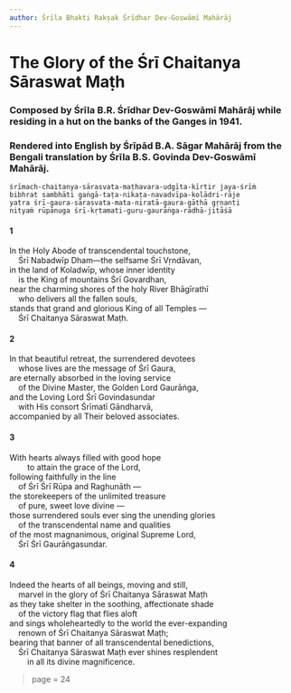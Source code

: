 ```yaml
---
author: Śrīla Bhakti Rakṣak Śrīdhar Dev-Goswāmī Mahārāj
---
```


# The Glory of the Śrī Chaitanya Sāraswat Maṭh

### Composed by Śrīla B.R. Śrīdhar Dev-Goswāmī Mahārāj while residing in a hut on the banks of the Ganges in 1941.

### Rendered into English by Śrīpād B.A. Sāgar Mahārāj from the Bengali translation by Śrīla B.S. Govinda Dev-Goswāmī Mahārāj.

    śrīmach-chaitanya-sārasvata-maṭhavara-udgīta-kīrtir jaya-śrīṁ
    bibhrat sambhāti gaṅgā-taṭa-nikaṭa-navadvīpa-kolādri-rāje
    yatra śrī-gaura-sārasvata-mata-niratā-gaura-gāthā gṛṇanti
    nityaṁ rūpānuga śrī-kṛtamati-guru-gaurāṅga-rādhā-jitāśā

#### 1

In the Holy Abode of transcendental touchstone,\
&nbsp;&nbsp;&nbsp;&nbsp;Śrī Nabadwīp Dham—the selfsame Śrī Vṛndāvan,\
in the land of Koladwīp, whose inner identity\
&nbsp;&nbsp;&nbsp;&nbsp;is the King of mountains Śrī Govardhan,\
near the charming shores of the holy River Bhāgīrathī\
&nbsp;&nbsp;&nbsp;&nbsp;who delivers all the fallen souls,\
stands that grand and glorious King of all Temples —\
&nbsp;&nbsp;&nbsp;&nbsp;Śrī Chaitanya Sāraswat Maṭh.

#### 2

In that beautiful retreat, the surrendered devotees\
&nbsp;&nbsp;&nbsp;&nbsp;whose lives are the message of Śrī Gaura,\
are eternally absorbed in the loving service\
&nbsp;&nbsp;&nbsp;&nbsp;of the Divine Master, the Golden Lord Gaurāṅga,\
and the Loving Lord Śrī Govindasundar\
&nbsp;&nbsp;&nbsp;&nbsp;with His consort Śrīmatī Gāndharvā,\
accompanied by all Their beloved associates.

#### 3

With hearts always filled with good hope\
&nbsp;&nbsp;&nbsp;&nbsp;&nbsp;&nbsp;&nbsp;&nbsp;to attain the grace of the Lord,\
following faithfully in the line\
&nbsp;&nbsp;&nbsp;&nbsp;of Śrī Śrī Rūpa and Raghunāth —\
the storekeepers of the unlimited treasure\
&nbsp;&nbsp;&nbsp;&nbsp;of pure, sweet love divine —\
those surrendered souls ever sing the unending glories\
&nbsp;&nbsp;&nbsp;&nbsp;of the transcendental name and qualities\
of the most magnanimous, original Supreme Lord,\
&nbsp;&nbsp;&nbsp;&nbsp;Śrī Śrī Gaurāṅgasundar.

#### 4

Indeed the hearts of all beings, moving and still,\
&nbsp;&nbsp;&nbsp;&nbsp;marvel in the glory of Śrī Chaitanya Sāraswat Maṭh\
as they take shelter in the soothing, affectionate shade\
&nbsp;&nbsp;&nbsp;&nbsp;of the victory flag that flies aloft\
and sings wholeheartedly to the world the ever-expanding\
&nbsp;&nbsp;&nbsp;&nbsp;renown of Śrī Chaitanya Sāraswat Maṭh;\
bearing that banner of all transcendental benedictions,\
&nbsp;&nbsp;&nbsp;&nbsp;Śrī Chaitanya Sāraswat Maṭh ever shines resplendent\
&nbsp;&nbsp;&nbsp;&nbsp;&nbsp;&nbsp;&nbsp;&nbsp;in all its divine magnificence.

> page = 24
